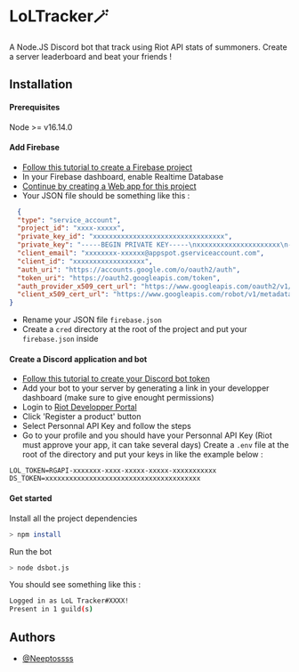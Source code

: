 
# LoLTracker🪄
A Node.JS Discord bot that track using Riot API stats of summoners. Create a server leaderboard and beat your friends !



## Installation
#### Prerequisites

Node >= v16.14.0
#### Add Firebase

- [Follow this tutorial to create a Firebase project](https://cloud.google.com/firestore/docs/client/get-firebase)
- In your Firebase dashboard, enable Realtime Database
- [Continue by creating a Web app for this project](https://firebase.google.com/docs/web/setup)
- Your JSON file should be something like this :
```json
  {
  "type": "service_account",
  "project_id": "xxxx-xxxxx",
  "private_key_id": "xxxxxxxxxxxxxxxxxxxxxxxxxxxxxxxxx",
  "private_key": "-----BEGIN PRIVATE KEY-----\nxxxxxxxxxxxxxxxxxxxxx\n-----END PRIVATE KEY-----\n",
  "client_email": "xxxxxxxx-xxxxxx@appspot.gserviceaccount.com",
  "client_id": "xxxxxxxxxxxxxxxxxx",
  "auth_uri": "https://accounts.google.com/o/oauth2/auth",
  "token_uri": "https://oauth2.googleapis.com/token",
  "auth_provider_x509_cert_url": "https://www.googleapis.com/oauth2/v1/certs",
  "client_x509_cert_url": "https://www.googleapis.com/robot/v1/metadata/x509/xxxxxxx-xxxxx%40appspot.gserviceaccount.com"
}
```
- Rename your JSON file `firebase.json`
- Create a `cred` directory at the root of the project and put your `firebase.json` inside

#### Create a Discord application and bot
- [Follow this tutorial to create your Discord bot token](https://discordjs.guide/preparations/setting-up-a-bot-application.html#your-token)
- Add your bot to your server by generating a link in your developper dashboard (make sure to give enought permissions)
- Login to [Riot Developper Portal](https://developer.riotgames.com/)
- Click 'Register a product' button
- Select Personnal API Key and follow the steps
- Go to your profile and you should have your Personnal API Key (Riot must approve your app, it can take several days)
Create a `.env` file at the root of the directory and put your keys in like the example below :
```env
LOL_TOKEN=RGAPI-xxxxxxx-xxxx-xxxxx-xxxxx-xxxxxxxxxxx
DS_TOKEN=xxxxxxxxxxxxxxxxxxxxxxxxxxxxxxxxxxxxxxx
```

#### Get started
Install all the project dependencies
```bash
> npm install
```
Run the bot
```bash
> node dsbot.js
```
You should see something like this :
```bash
Logged in as LoL Tracker#XXXX!
Present in 1 guild(s)
```

## Authors

- [@Neeptossss](https://www.github.com/Neeptossss)

